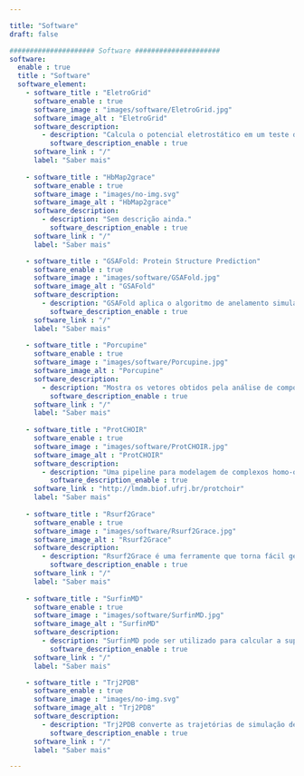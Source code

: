 ```yaml
---

title: "Software"
draft: false

##################### Software #####################
software:
  enable : true
  title : "Software"
  software_element:
    - software_title : "EletroGrid"
      software_enable : true
      software_image : "images/software/EletroGrid.jpg"
      software_image_alt : "EletroGrid"
      software_description:
        - description: "Calcula o potencial eletrostático em um teste de carga, através da lei de Coulomb, em uma rede de pontos no espaço ao redor de uma molécula."
          software_description_enable : true
      software_link : "/"
      label: "Saber mais"
    
    - software_title : "HbMap2grace"
      software_enable : true
      software_image : "images/no-img.svg"
      software_image_alt : "HbMap2grace"
      software_description:
        - description: "Sem descrição ainda."
          software_description_enable : true
      software_link : "/"
      label: "Saber mais"

    - software_title : "GSAFold: Protein Structure Prediction"
      software_enable : true
      software_image : "images/software/GSAFold.jpg"
      software_image_alt : "GSAFold"
      software_description:
        - description: "GSAFold aplica o algoritmo de anelamento simulado generalizado (GSA) para realizar a predição de estrutura de proteínas (PSP) ab initio. Esta nova implementação do algoritmo GSA faz uso, pela primeira vez em PSP, o inverso analítico da função de visitação do GSA. Também emprega o pacote amplamente utilizado em dinâmica molecular NAMD para realizar os cálculos de energia, permitindo o usuário selecionar diferentes campos de força e parametrizações. Além disso, este software também permite a execução de diversas simulações simultâneamente."
          software_description_enable : true
      software_link : "/"
      label: "Saber mais"
    
    - software_title : "Porcupine"
      software_enable : true
      software_image : "images/software/Porcupine.jpg"
      software_image_alt : "Porcupine"
      software_description:
        - description: "Mostra os vetores obtidos pela análise de componentes principais (PCA) ou modos normais de dinâmica molecular através do uso do programa VMD."
          software_description_enable : true
      software_link : "/"
      label: "Saber mais"
      
    - software_title : "ProtCHOIR"
      software_enable : true
      software_image : "images/software/ProtCHOIR.jpg"
      software_image_alt : "ProtCHOIR"
      software_description:
        - description: "Uma pipeline para modelagem de complexos homo-oligoméricos."
          software_description_enable : true
      software_link : "http://lmdm.biof.ufrj.br/protchoir"
      label: "Saber mais"
    
    - software_title : "Rsurf2Grace"
      software_enable : true
      software_image : "images/software/Rsurf2Grace.jpg"
      software_image_alt : "Rsurf2Grace"
      software_description:
        - description: "Rsurf2Grace é uma ferramente que torna fácil gerar plots de superfície de contato através do uso do programa XmGrace. Esta ferramenta é muito útil para alisar os resultados do SurfinMD."
          software_description_enable : true
      software_link : "/"
      label: "Saber mais"
    
    - software_title : "SurfinMD"
      software_enable : true
      software_image : "images/software/SurfinMD.jpg"
      software_image_alt : "SurfinMD"
      software_description:
        - description: "SurfinMD pode ser utilizado para calcular a superfícia de contato entre um ligante e uma proteína, separando os resultados pelas propriedades distintas e por resíduos de aminoácidos."
          software_description_enable : true
      software_link : "/"
      label: "Saber mais"

    - software_title : "Trj2PDB"
      software_enable : true
      software_image : "images/no-img.svg"
      software_image_alt : "Trj2PDB"
      software_description:
        - description: "Trj2PDB converte as trajetórias de simulação de dinâmica molecular no formato TRJ, adotado pelo programa NWChem, para trajetórias no formato PDB, aceito universalmente por programas de análise."
          software_description_enable : true
      software_link : "/"
      label: "Saber mais"

---
```

